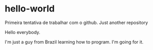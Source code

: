 # hello-world
Primeira tentativa de trabalhar com o github. Just another repository

Hello everybody.

I'm just a guy from Brazil learning how to program. I'm going for it.

